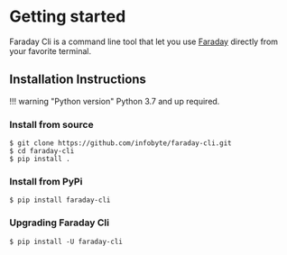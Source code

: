 # Getting started

Faraday Cli is a command line tool that let you use [Faraday](https://faradaysec.com/) directly from your favorite terminal.


## Installation Instructions

!!! warning "Python version"
    Python 3.7 and up required.


### Install from source

```
$ git clone https://github.com/infobyte/faraday-cli.git
$ cd faraday-cli
$ pip install .
```

### Install from PyPi

```
$ pip install faraday-cli
```

### Upgrading Faraday Cli

```
$ pip install -U faraday-cli
```
